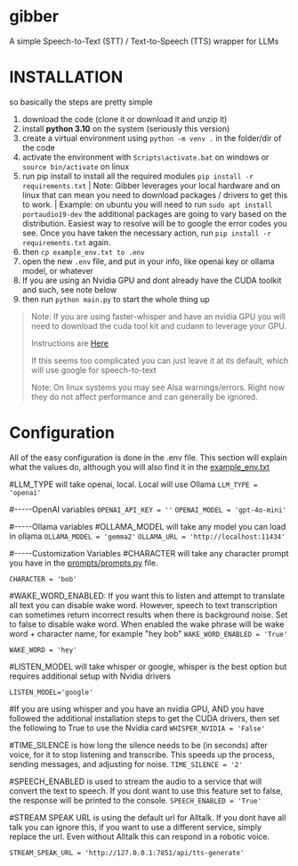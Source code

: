# gibber

A simple Speech-to-Text (STT) / Text-to-Speech (TTS) wrapper for LLMs

# INSTALLATION

so basically the steps are pretty simple

1. download the code (clone it or download it and unzip it)
2. install **python 3.10** on the system (seriously this version)
3. create a virtual environment using `python -m venv .` in the folder/dir of the code
4. activate the environment with `Scripts\activate.bat` on windows or `source bin/activate` on linux
5. run pip install to install all the required modules `pip install -r requirements.txt`
   | Note: Gibber leverages your local hardware and on linux that can mean you need to download packages / drivers to get this to work.
   | Example: on ubuntu you will need to run `sudo apt install portaudio19-dev` the additional packages are going to vary based on the distribution. Easiest way to resolve will be to google the error codes you see. Once you have taken the necessary action, run `pip install -r requirements.txt` again.
6. then `cp example_env.txt to .env`
7. open the new `.env` file, and put in your info, like openai key or ollama model, or whatever
8. If you are using an Nvidia GPU and dont already have the CUDA toolkit and such, see note below
9. then run `python main.py` to start the whole thing up

> Note: If you are using faster-whisper and have an nvidia GPU you will need to download the cuda tool kit and cudann to leverage your GPU.
>
> Instructions are [Here](docs/cuda.md)
>
> If this seems too complicated you can just leave it at its default, which will use google for speech-to-text
>
> Note: On linux systems you may see Alsa warnings/errors. Right now they do not affect performance and can generally be ignored.

# Configuration

All of the easy configuration is done in the .env file. This section will explain what the values do, although you will also find it in the [example_env.txt](example_env.txt)

#LLM_TYPE will take openai, local. Local will use Ollama
`LLM_TYPE = 'openai'`

#-----OpenAI variables
`OPENAI_API_KEY = ''`
`OPENAI_MODEL = 'gpt-4o-mini'`

#-----Ollama variables
#OLLAMA_MODEL will take any model you can load in ollama
`OLLAMA_MODEL = 'gemma2'`
`OLLAMA_URL = 'http://localhost:11434'`

#-----Customization Variables
#CHARACTER will take any character prompt you have in the [prompts/prompts.py](prompts/prompts.py) file.

`CHARACTER = 'bob'`

#WAKE_WORD_ENABLED: If you want this to listen and attempt to translate all text you can disable wake word. However, speech to text transcription can sometimes return incorrect results when there is background noise. Set to false to disable wake word. When enabled the wake phrase will be wake word + character name, for example "hey bob"
`WAKE_WORD_ENABLED = 'True'`

`WAKE_WORD = 'hey'`

#LISTEN_MODEL will take whisper or google, whisper is the best option but requires additional setup with Nvidia drivers

`LISTEN_MODEL='google'`

#If you are using whisper and you have an nvidia GPU, AND you have followed the additional installation steps to get the CUDA drivers, then set the following to True to use the Nvidia card
`WHISPER_NVIDIA = 'False'`

#TIME_SILENCE is how long the silence needs to be (in seconds) after voice, for it to stop listening and transcribe. This speeds up the process, sending messages, and adjusting for noise.
`TIME_SILENCE = '2'`

#SPEECH_ENABLED is used to stream the audio to a service that will convert the text to speech. If you dont want to use this feature set to false, the response will be printed to the console.
`SPEECH_ENABLED = 'True'`

#STREAM SPEAK URL is using the default url for Alltalk. If you dont have all talk you can ignore this, if you want to use a different service, simply replace the url. Even without Alltalk this can respond in a robotic voice.

`STREAM_SPEAK_URL = 'http://127.0.0.1:7851/api/tts-generate'`
